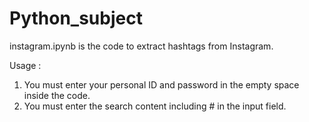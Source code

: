 # Python_subject
instagram.ipynb is the code to extract hashtags from Instagram.

Usage :
1. You must enter your personal ID and password in the empty space inside the code.
2. You must enter the search content including # in the input field.
